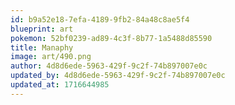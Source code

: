```yaml
---
id: b9a52e18-7efa-4189-9fb2-84a48c8ae5f4
blueprint: art
pokemon: 52bf0239-ad89-4c3f-8b77-1a5488d85590
title: Manaphy
image: art/490.png
author: 4d8d6ede-5963-429f-9c2f-74b897007e0c
updated_by: 4d8d6ede-5963-429f-9c2f-74b897007e0c
updated_at: 1716644985
---
```

